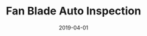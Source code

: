 ---
date: 2019-04-01
published: false
title: "Fan Blade Auto Inspection"
description: "Leading implementation of AI solution in the fan blade bond line defect inspection"
thumbnail: 
disciplines: "Project management, Machine Learning, Data analysis, Python"
where: Rolls-Royce, Compressors Capability Acquisition
when: Nov 2018 - Apr 2019
link:
  button_text:
  url: 
---